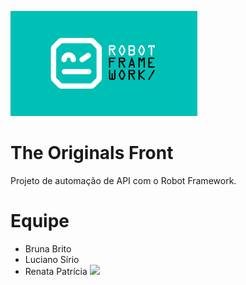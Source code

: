 ![Viwe](image/Robot.png)


# The Originals Front 
Projeto de automação de API com o Robot Framework.



# Equipe
- Bruna Brito![]()
- Luciano Sírio![]()
- Renata Patrícia ![](https://github.com/rpatricia)
